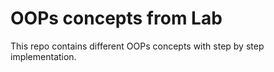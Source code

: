 # OOPs concepts from Lab 
This repo contains different OOPs concepts with step by step implementation.
